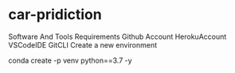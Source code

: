 # car-pridiction
Software And Tools Requirements
Github Account
HerokuAccount
VSCodeIDE
GitCLI
Create a new environment

conda create -p venv python==3.7 -y